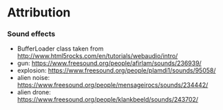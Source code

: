


# Attribution

### Sound effects

* BufferLoader class taken from http://www.html5rocks.com/en/tutorials/webaudio/intro/
* gun: https://www.freesound.org/people/afirlam/sounds/236939/
* explosion: https://www.freesound.org/people/plamdi1/sounds/95058/
* alien noise: https://www.freesound.org/people/mensageirocs/sounds/234442/
* alien drone: https://www.freesound.org/people/klankbeeld/sounds/243702/